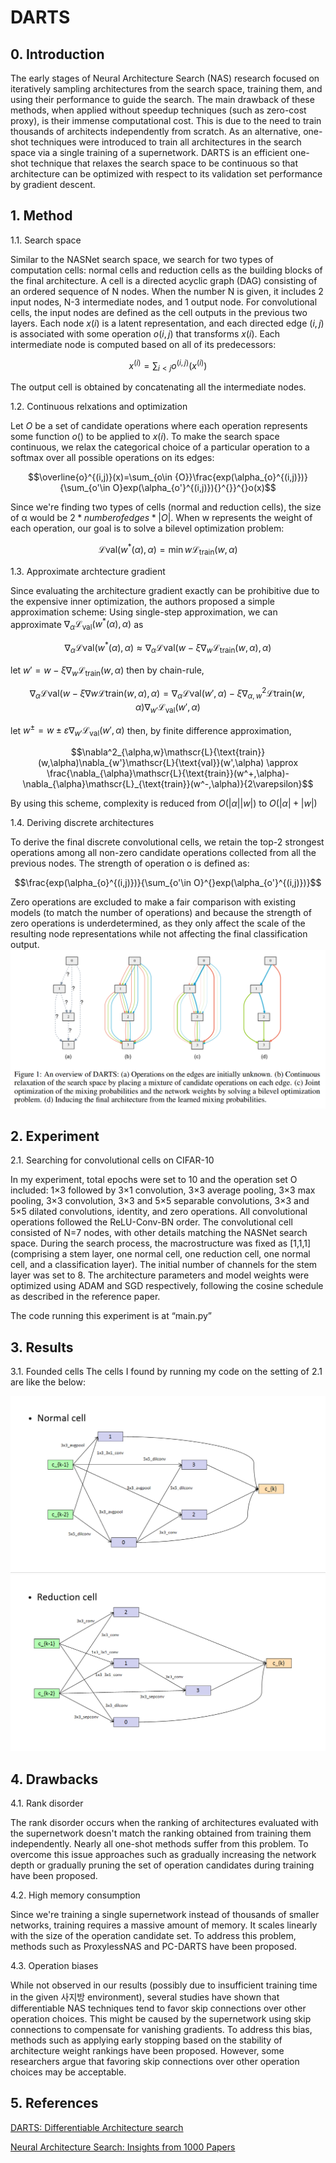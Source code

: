 # DARTS
## 0. Introduction
The early stages of Neural Architecture Search (NAS) research focused on iteratively sampling architectures from the search space, training them, and using their performance to guide the search. The main drawback of these methods, when applied without speedup techniques (such as zero-cost proxy), is their immense computational cost. This is due to the need to train thousands of architects independently from scratch.
 As an alternative, one-shot techniques were introduced to train all architectures in the search space via a single training of a supernetwork. DARTS is an efficient one-shot technique that relaxes the search space to be continuous so that architecture can be optimized with respect to its validation set performance by gradient descent.
## 1. Method
1.1. Search space

Similar to the NASNet search space, we search for two types of computation cells: normal cells and reduction cells as the building blocks of the final architecture.
 A cell is a directed acyclic graph (DAG) consisting of an ordered sequence of N nodes. When the number N is given, it includes 2 input nodes, N-3 intermediate nodes, and 1 output node. For convolutional cells, the input nodes are defined as the cell outputs in the previous two layers. Each node $x(i)$ is a latent representation, and each directed edge $(i, j)$ is associated with some operation $o(i, j)$ that transforms $x(i)$. Each intermediate node is computed based on all of its predecessors:

$$x^{(i)}=\sum_{i<{j}}{o^{(i, j)}(x^{(i)})}^{}$$

The output cell is obtained by concatenating all the intermediate nodes.

1.2. Continuous relxations and optimization

 Let $O$ be a set of candidate operations where each operation represents some function $o()$ to be applied to $x(i)$. To make the search space continuous, we relax the categorical choice of a particular operation to a softmax over all possible operations on its edges:

 $$\overline{o}^{(i,j)}(x)=\sum_{o\in {O}}\frac{exp(\alpha_{o}^{(i,j)})}{\sum_{o'\in O}exp(\alpha_{o'}^{(i,j)}){}^{}}^{}o(x)$$

Since we're finding two types of cells (normal and reduction cells), the size of α would be $2 * number of edges * |O|$. When w represents the weight of each operation, our goal is to solve a bilevel optimization problem:

$$\mathscr{L}{\text{val}}(w^*(\alpha),\alpha) = \min{w}\mathscr{L}_{\text{train}}(w,\alpha)$$

1.3. Approximate archtecture gradient

Since evaluating the architecture gradient exactly can be prohibitive due to the expensive inner optimization, the authors proposed a simple approximation scheme:
Using single-step approximation, we can approximate $\nabla_{\alpha}\mathscr{L}_{\text{val}}(w^*(\alpha),\alpha)$ as 

$$\nabla_{\alpha}\mathscr{L}{\text{val}}(w^*(\alpha),\alpha) \approx \nabla_{\alpha}\mathscr{L}{\text{val}}(w-\xi\nabla_{w}\mathscr{L}_{\text{train}}(w,\alpha),\alpha)$$

let $w' = w-\xi\nabla_{w}\mathscr{L}_{\text{train}}(w,\alpha)$ then by chain-rule,

$$\nabla_{\alpha}\mathscr{L}{\text{val}}(w-\xi\nabla{w}\mathscr{L}{\text{train}}(w,\alpha),\alpha) = \nabla_{\alpha}\mathscr{L}{\text{val}}(w',\alpha)-\xi\nabla^2_{\alpha,w}\mathscr{L}\text{train}(w,\alpha)\nabla_{w'}\mathscr{L}_{\text{val}}(w',\alpha)$$

let $w^{\pm} = w\pm \varepsilon\nabla_{w'}\mathscr{L}_{\text{val}}(w',\alpha)$ then, by finite difference approximation,

$$\nabla^2_{\alpha,w}\mathscr{L}{\text{train}}(w,\alpha)\nabla_{w'}\mathscr{L}{\text{val}}(w',\alpha) \approx \frac{\nabla_{\alpha}\mathscr{L}{\text{train}}(w^+,\alpha)-\nabla_{\alpha}\mathscr{L}_{\text{train}}(w^-,\alpha)}{2\varepsilon}$$

By using this scheme, complexity is reduced from $O(|\alpha||w|)$ to $O(|\alpha|+|w|)$

1.4. Deriving discrete architectures

 To derive the final discrete convolutional cells, we retain the top-2 strongest operations among all non-zero candidate operations collected from all the previous nodes.
The strength of operation o is defined as:

$$\frac{exp(\alpha_{o}^{(i,j)})}{\sum_{o'\in O}^{}exp(\alpha_{o'}^{(i,j)})}$$

Zero operations are excluded to make a fair comparison with existing models (to match the number of operations) and because the strength of zero operations is underdetermined, as they only affect the scale of the resulting node representations while not affecting the final classification output.
![](/imgs/overview.png)

## 2. Experiment
2.1. Searching for convolutional cells on CIFAR-10

 In my experiment, total epochs were set to 10 and the operation set O included: 1×3 followed by 3×1 convolution, 3×3 average pooling, 3×3 max pooling, 3×3 convolution, 3×3 and 5×5 separable convolutions, 3×3 and 5×5 dilated convolutions, identity, and zero operations. All convolutional operations followed the ReLU-Conv-BN order. The convolutional cell consisted of N=7 nodes, with other details matching the NASNet search space.
During the search process, the macrostructure was fixed as [1,1,1] (comprising a stem layer, one normal cell, one reduction cell, one normal cell, and a classification layer). The initial number of channels for the stem layer was set to 8. The architecture parameters and model weights were optimized using ADAM and SGD respectively, following the cosine schedule as described in the reference paper.

The code running this experiment is at “main.py”

## 3. Results
3.1. Founded cells
The cells I found by running my code on the setting of 2.1 are like the below:

![](/imgs/normal_cell.png)
![](/imgs/reduction_cell.png)

## 4. Drawbacks
4.1. Rank disorder

 The rank disorder occurs when the ranking of architectures evaluated with the supernetwork doesn't match the ranking obtained from training them independently. Nearly all one-shot methods suffer from this problem. To overcome this issue approaches such as gradually increasing the network depth or gradually pruning the set of operation candidates during training have been proposed.

4.2. High memory consumption

 Since we're training a single supernetwork instead of thousands of smaller networks, training requires a massive amount of memory. It scales linearly with the size of the operation candidate set. To address this problem, methods such as ProxylessNAS and PC-DARTS have been proposed.

4.3. Operation biases

 While not observed in our results (possibly due to insufficient training time in the given 사지방 environment), several studies have shown that differentiable NAS techniques tend to favor skip connections over other operation choices. This might be caused by the supernetwork using skip connections to compensate for vanishing gradients. To address this bias, methods such as applying early stopping based on the stability of architecture weight rankings have been proposed. However, some researchers argue that favoring skip connections over other operation choices may be acceptable.

## 5. References
[DARTS: Differentiable Architecture search](https://arxiv.org/pdf/1806.09055)

[Neural Architecture Search: Insights from 1000 Papers](https://arxiv.org/pdf/2301.08727)
